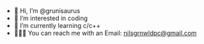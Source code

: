 - 👋 Hi, I’m @grunisaurus
- 👀 I’m interested in coding
- 🌱 I’m currently learning c/c++
- 🧑🏼‍💻 You can reach me with an Email: nilsgrnwldpc@gmail.com 

<!---
grunisaurus/grunisaurus is a ✨ special ✨ repository because its `README.md` (this file) appears on your GitHub profile.
You can click the Preview link to take a look at your changes.
--->

